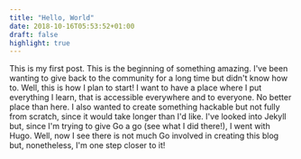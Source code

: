 ```yaml
---
title: "Hello, World"
date: 2018-10-16T05:53:52+01:00
draft: false
highlight: true
---
```


This is my first post. This is the beginning of something amazing.
I've been wanting to give back to the community for a long time but didn't know how to. Well, this is how I plan to start!
I want to have a place where I put everything I learn, that is accessible everywhere and to everyone. No better place than here.
I also wanted to create something hackable but not fully from scratch, since it would take longer than I'd like. I've looked into Jekyll but, since I'm trying to give Go a go (see what I did there!), I went with Hugo. Well, now I see there is not much Go involved in creating this blog but, nonetheless, I'm one step closer to it!
